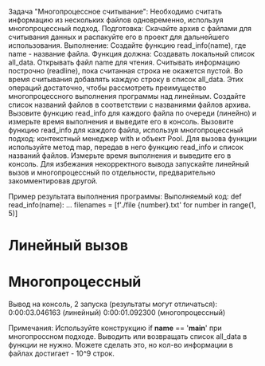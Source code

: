 Задача "Многопроцессное считывание":
Необходимо считать информацию из нескольких файлов одновременно, используя многопроцессный подход.
Подготовка:
Скачайте архив с файлами для считывания данных и распакуйте его в проект для дальнейшего использования.
Выполнение:
Создайте функцию read_info(name), где name - название файла. Функция должна:
Создавать локальный список all_data.
Открывать файл name для чтения.
Считывать информацию построчно (readline), пока считанная строка не окажется пустой.
Во время считывания добавлять каждую строку в список all_data.
Этих операций достаточно, чтобы рассмотреть преимущество многопроцессного выполнения программы над линейным.
Создайте список названий файлов в соответствии с названиями файлов архива.
Вызовите функцию read_info для каждого файла по очереди (линейно) и измерьте время выполнения и выведите его в консоль.
Вызовите функцию read_info для каждого файла, используя многопроцессный подход: контекстный менеджер with и объект Pool. Для вызова функции используйте метод map, передав в него функцию read_info и список названий файлов. Измерьте время выполнения и выведите его в консоль.
Для избежания некорректного вывода запускайте линейный вызов и многопроцессный по отдельности, предварительно закомментировав другой.

Пример результата выполнения программы:
Выполняемый код:
def read_info(name):
...
filenames = [f'./file {number}.txt' for number in range(1, 5)]

# Линейный вызов

# Многопроцессный

Вывод на консоль, 2 запуска (результаты могут отличаться):
0:00:03.046163 (линейный)
0:00:01.092300 (многопроцессный)

Примечания:
Используйте конструкцию if __name__ == '__main__' при многопроссном подходе.
Выводить или возвращать список all_data в функции не нужно. Можете сделать это, но кол-во информации в файлах достигает - 10^9 строк.